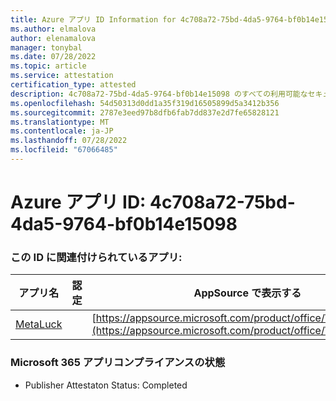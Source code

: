 ```yaml
---
title: Azure アプリ ID Information for 4c708a72-75bd-4da5-9764-bf0b14e15098
ms.author: elmalova
author: elenamalova
manager: tonybal
ms.date: 07/28/2022
ms.topic: article
ms.service: attestation
certification_type: attested
description: 4c708a72-75bd-4da5-9764-bf0b14e15098 のすべての利用可能なセキュリティとコンプライアンス情報。
ms.openlocfilehash: 54d50313d0dd1a35f319d16505899d5a3412b356
ms.sourcegitcommit: 2787e3eed97b8dfb6fab7dd837e2d7fe65828121
ms.translationtype: MT
ms.contentlocale: ja-JP
ms.lasthandoff: 07/28/2022
ms.locfileid: "67066485"
---
```

# <a name="azure-app-id-4c708a72-75bd-4da5-9764-bf0b14e15098"></a>Azure アプリ ID: 4c708a72-75bd-4da5-9764-bf0b14e15098


### <a name="apps-associated-with-this-id"></a>この ID に関連付けられているアプリ:
| **アプリ名** | **認定** | **AppSource で表示する** |
|--------------|---------------|-----------------------|
| [MetaLuck](../forward/WA200004198.md) |  | [https://appsource.microsoft.com/product/office/WA200004198](https://appsource.microsoft.com/product/office/WA200004198) |

### <a name="microsoft-365-app-compliance-status"></a>Microsoft 365 アプリコンプライアンスの状態
- Publisher Attestaton Status: Completed
